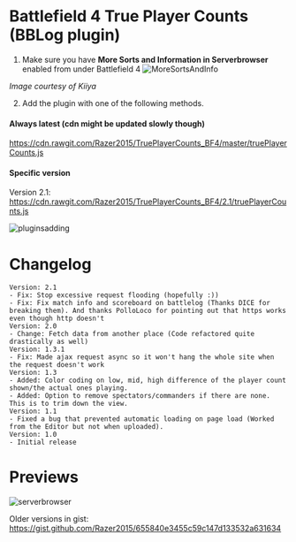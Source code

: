 # Battlefield 4 True Player Counts (BBLog plugin)

1. Make sure you have **More Sorts and Information in Serverbrowser** enabled from under Battlefield 4
![MoreSortsAndInfo](https://cdn.discordapp.com/attachments/269780858272088064/457632486172655627/unknown.png)

*Image courtesy of Kiiya*

2. Add the plugin with one of the following methods.

#### Always latest (cdn might be updated slowly though)
https://cdn.rawgit.com/Razer2015/TruePlayerCounts_BF4/master/truePlayerCounts.js

#### Specific version
Version 2.1: https://cdn.rawgit.com/Razer2015/TruePlayerCounts_BF4/2.1/truePlayerCounts.js

![pluginsadding](https://user-images.githubusercontent.com/10619845/41501560-a30118ec-71af-11e8-896b-61d06846e489.PNG)

# Changelog
```
Version: 2.1
- Fix: Stop excessive request flooding (hopefully :))
- Fix: Fix match info and scoreboard on battlelog (Thanks DICE for breaking them). And thanks PolloLoco for pointing out that https works even though http doesn't
Version: 2.0
- Change: Fetch data from another place (Code refactored quite drastically as well)
Version: 1.3.1
- Fix: Made ajax request async so it won't hang the whole site when the request doesn't work
Version: 1.3
- Added: Color coding on low, mid, high difference of the player count shown/the actual ones playing.
- Added: Option to remove spectators/commanders if there are none. This is to trim down the view.
Version: 1.1
- Fixed a bug that prevented automatic loading on page load (Worked from the Editor but not when uploaded).
Version: 1.0
- Initial release
```
# Previews
![serverbrowser](https://user-images.githubusercontent.com/10619845/41501559-9d87c622-71af-11e8-803d-c25c891ee4e9.PNG)

Older versions in gist: https://gist.github.com/Razer2015/655840e3455c59c147d133532a631634
